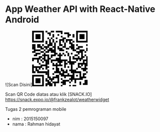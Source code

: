 # App Weather API with React-Native Android
![Scan Disini]<img src='qr.PNG'>

Scan QR Code diatas atau klik [SNACK.IO] https://snack.expo.io/@frankzealot/weatherwidget

Tugas 2 pemrograman mobile 
- nim  : 2015150097
- nama : Rahman hidayat
